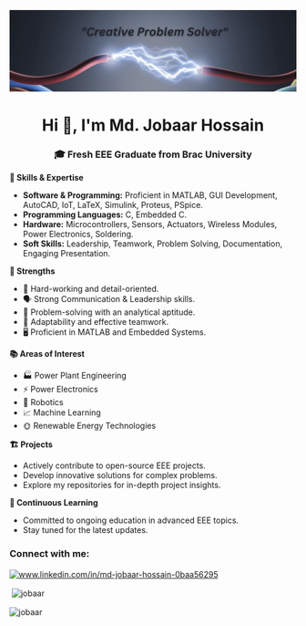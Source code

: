 ![logo](https://github.com/Jobaar/Jobaar/blob/main/wddbb.png)
<p align="center">
  
</p>

<h1 align="center">Hi 👋, I'm Md. Jobaar Hossain</h1>
<h3 align="center">🎓 Fresh EEE Graduate from Brac University</h3>

**🔌 Skills & Expertise**

  - **Software & Programming:** Proficient in MATLAB, GUI Development, AutoCAD, IoT, LaTeX, Simulink, Proteus, PSpice.
  - **Programming Languages:** C, Embedded C.
  - **Hardware:** Microcontrollers, Sensors, Actuators, Wireless Modules, Power Electronics, Soldering.
  - **Soft Skills:** Leadership, Teamwork, Problem Solving, Documentation, Engaging Presentation.


**🌟 Strengths**
- 💪 Hard-working and detail-oriented.
- 🗣️ Strong Communication & Leadership skills.
- 🧠 Problem-solving with an analytical aptitude.
- 🤝 Adaptability and effective teamwork.
- 🖥️ Proficient in MATLAB and Embedded Systems.



**📚 Areas of Interest**

  - 🏭 Power Plant Engineering
  - ⚡ Power Electronics
  - 🤖 Robotics
  - 📈 Machine Learning
  - 🌞 Renewable Energy Technologies


**🏗️ Projects**

  - Actively contribute to open-source EEE projects.
  - Develop innovative solutions for complex problems.
  - Explore my repositories for in-depth project insights.


**📖 Continuous Learning**

  - Committed to ongoing education in advanced EEE topics.
  - Stay tuned for the latest updates.

<h3 align="left">Connect with me:</h3>
<p align="left">
<a href="https://www.linkedin.com/in/md-jobaar-hossain-0baa56295/" target="blank"><img align="center" src="https://raw.githubusercontent.com/rahuldkjain/github-profile-readme-generator/master/src/images/icons/Social/linked-in-alt.svg" alt="www.linkedin.com/in/md-jobaar-hossain-0baa56295" height="30" width="40" /></a>
</p>


<p>&nbsp;<img align="center" src="https://github-readme-stats.vercel.app/api?username=jobaar&show_icons=true&locale=en" alt="jobaar" /></p>

<p><img align="center" src="https://github-readme-streak-stats.herokuapp.com/?user=jobaar&" alt="jobaar" /></p>


 
